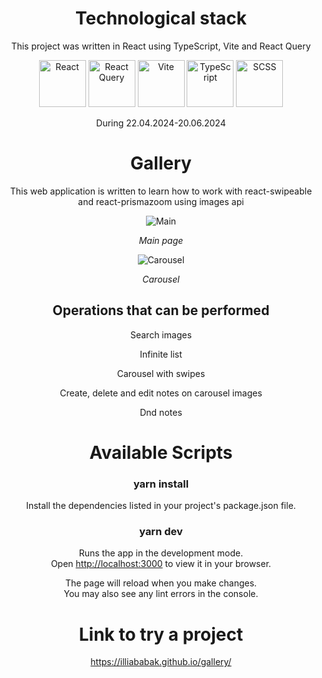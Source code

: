 <div align="center">

# Technological stack

This project was written in React using TypeScript, Vite and React Query

<img src="https://cdn.freebiesupply.com/logos/large/2x/react-1-logo-png-transparent.png" alt="React" width="75" height="75" style="object-fit: cover;">
<img src="https://seeklogo.com/images/R/react-query-logo-1340EA4CE9-seeklogo.com.png" alt="React Query" width="75" height="75" style="object-fit: cover;">
<img src="https://upload.wikimedia.org/wikipedia/commons/f/f1/Vitejs-logo.svg" alt="Vite" width="75" height="75" style="object-fit: cover">
<img src="https://static-00.iconduck.com/assets.00/typescript-icon-icon-1024x1024-vh3pfez8.png" alt="TypeScript" width="75" height="75" style="object-fit: cover;">
<img src="https://cdn-icons-png.flaticon.com/512/5968/5968358.png" alt="SCSS" width="75" height="75" style="object-fit: cover;">

During 22.04.2024-20.06.2024

# Gallery

This web application is written to learn how to work with react-swipeable and react-prismazoom using images api

![Main](https://docs.google.com/uc?id=1wWb-HFneWOB3fUkBSu-4Po9BMWJfJVpW)

<i>Main page</i>

![Carousel](https://docs.google.com/uc?id=1BECUA7G7nQtYlc3c8j6IpW4NjP5jlx1r)

<i>Carousel</i>

## Operations that can be performed

<p>Search images</p>
<p>Infinite list</p>
<p>Carousel with swipes</p>
<p>Create, delete and edit notes on carousel images</p>
<p>Dnd notes</p>

# Available Scripts

### yarn install

Install the dependencies listed in your project's package.json file.

### yarn dev

Runs the app in the development mode.\
Open [http://localhost:3000](http://localhost:3000) to view it in your browser.

The page will reload when you make changes.\
You may also see any lint errors in the console.

# Link to try a project

https://illiababak.github.io/gallery/

</div>
